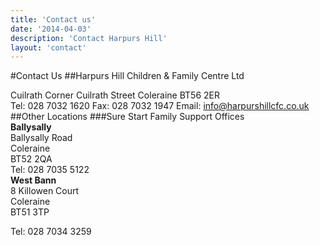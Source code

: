 ```yaml
---
title: 'Contact us'
date: '2014-04-03'
description: 'Contact Harpurs Hill'
layout: 'contact'
---
```

#Contact Us
##Harpurs Hill Children & Family Centre Ltd
<div class="row">
<div class="col-sm-6 address">
Cuilrath Corner  
Cuilrath Street  
Coleraine  
BT56 2ER  
</div>
<div class="col-sm-6">
Tel: 028 7032 1620  
Fax: 028 7032 1947  
Email: <a href="mailto:info@harpurshillcfc.co.uk">info@harpurshillcfc.co.uk</a>
</div>
</div>
<div class="row">
<div class="col-sm-12">
<div id="map-canvas"></div>
</div>
</div>
##Other Locations
###Sure Start Family Support Offices
<div class="row">
<div class="col-sm-6 address">
<b>Ballysally</b><br/>
Ballysally Road <br/>
Coleraine <br/>
BT52 2QA <br/> 
Tel: 028 7035 5122
</div>
<div class="col-sm-6 address">
<b>West Bann</b><br/>
8 Killowen Court<br/>
Coleraine<br/>
BT51 3TP<br/>

Tel: 028 7034 3259
</div>
</div>

